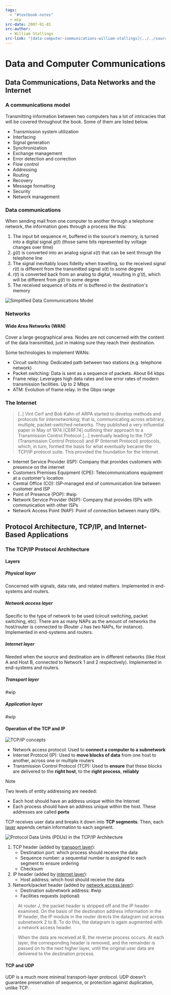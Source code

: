 ```yaml
---
tags:
  - "#textbook-notes"
  - wip
src-date: 2007-01-01
src-author:
  - William Stallings
src-link: "[data-computer-communications-william-stallings](../../source-material/textbooks/data-computer-communications-william-stallings.pdf)"
---
```

# Data and Computer Communications

## Data Communications, Data Networks and the Internet

### A communications model

Transmitting information between two computers has a lot of intricacies that will be covered throughout the book. Some of them are listed below.

- Transmission system utilization
- Interfacing
- Signal generation
- Synchronization
- Exchange management
- Error detection and correction
- Flow control
- Addressing
- Routing
- Recovery
- Message formatting
- Security
- Network management

### Data communications

When sending mail from one computer to another through a telephone network, the information goes through a process like this:

1. The input bit sequence $m$, buffered in the source's memory, is turned into a digital signal $g(t)$ (those same bits represented by voltage changes over time)
2. $g(t)$ is converted into an analog signal $s(t)$ that can be sent through the telephone line
3. The signal inevitably loses fidelity when travelling, so the received signal $r(t)$ is different from the transmitted signal $s(t)$ to some degree
4. $r(t)$ is converted back from an analog to digital, resulting in $g'(t)$, which will be different from $g(t)$ to some degree
5. The received sequence of bits $m'$ is buffered in the destination's memory

![Simplified Data Communications Model](../../utilities/attachments/Pasted%20image%2020241223174818.png)

### Networks

#### Wide Area Networks (WAN)

Cover a large geographical area. Nodes are not concerned with the content of the data transmitted, just in making sure they reach their destination.

Some technologies to implement WANs:

- Circuit switching: Dedicated path between two stations (e.g. telephone network)
- Packet switching: Data is sent as a sequence of packets. About 64 kbps
- Frame relay: Leverages high data rates and low error rates of modern transmission facilities. Up to 2 Mbps
- ATM: Evolution of frame relay. In the Gbps range

### The Internet

> [..] Vint Cerf and Bob Kahn of ARPA started to develop methods and protocols for *internetworking*; that is, communicating across arbitrary, multiple, packet-switched networks. They published a very influential paper in May of 1974 [CERF74] outlining their approach to a Transmission Control Protocol [...] eventually leading to the TCP (Transmission Control Protocol) and IP (Internet Protocol) protocols, which, in turn, formed the basis for what eventually became the TCP/IP protocol suite. This provided the foundation for the Internet.

- Internet Service Provider (ISP): Company that provides customers with presence on the internet
- Customers Premises Equipment (CPE): Telecommunications equipment at a customer's location
- Central Office (CO): ISP-managed end of communication line between customer and ISP
- Point of Presence (POP): #wip
- Network Service Provider (NSP): Company that provides ISPs with communication with other ISPs
- Network Access Point (NAP): Point of connection between many ISPs.

## Protocol Architecture, TCP/IP, and Internet-Based Applications

### The TCP/IP Protocol Architecture

#### Layers

##### Physical layer

Concerned with signals, data rate, and related matters. Implemented in end-systems and routers.

##### Network access layer

Specific to the type of network to be used (circuit switching, packet switching, etc). There are as many NAPs as the amount of networks the host/router is connected to (Router J has two NAPs, for instance). Implemented in end-systems and routers.

##### Internet layer

Needed when the source and destination are in different networks (like Host A and Host B, connected to Network 1 and 2 respectively). Implemented in end-systems and routers.

##### Transport layer

#wip

##### Application layer

#wip

#### Operation of the TCP and IP

![TCP/IP concepts](../../utilities/attachments/Pasted%20image%2020250111213811.png)

- Network access protocol: Used to **connect a computer to a subnetwork**
- Internet Protocol (IP): Used to **move blocks of data** from one host to another, across one or multiple routers
- Transmission Control Protocol (TCP): Used to **ensure** that these blocks are delivered to the **right host**, to the **right process**, **reliably**

> [!note]
>  Two levels of entity addressing are needed:
>  - Each host should have an address unique within the Internet
>  - Each process should have an address unique within the host. These addresses are called **ports**

TCP receives user data and breaks it down into **TCP segments**. Then, each [layer](#Layers) appends certain information to each segment.

![Protocol Data Units (PDUs) in the TCP/IP Architecture](../../utilities/attachments/Pasted%20image%2020250112210759.png)

1. TCP header (added by [transport layer](#Transport%20layer)):
	- Destination port: which process should receive the data
	- Sequence number: a sequential number is assigned to each segment to ensure ordering
	- Checksum
2. IP header (added by [internet layer](#Internet%20layer)):
	- Host address: which host should receive the data
3. Network/packet header (added by [network access layer](#Network%20access%20layer)):
	- Destination subnetwork address: #wip
	- Facilities requests (optional)

> At router J, the packet header is stripped off and the IP header examined. On the basis of the destination address information in the IP header, the IP module in the router directs the datagram out across subnetwork 2 to B. To do this, the datagram is again augmented with a network access header.

> When the data are received at B, the reverse process occurs. At each layer, the corresponding header is removed, and the remainder is passed on to the next higher layer, until the original user data are delivered to the destination process.

#### TCP and UDP

UDP is a much more minimal transport-layer protocol. UDP doesn't guarantee preservation of sequence, or protection against duplication, unlike TCP.
